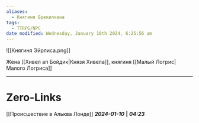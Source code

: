 ```yaml
---
aliases:
  - Княгиня Брекилиана
tags:
  - TTRPG/NPC
date modified: Wednesday, January 10th 2024, 6:25:56 am
---
```

![[Княгиня Эйрлиса.png]]

Жена [[Хивел ап Бойдик|Князя Хивела]], княгиня [[Малый Логрис|Малого Логриса]]

___
# Zero-Links
[[Происшествие в Альква Лонде]]
***2024-01-10*** **|** ***04:23***